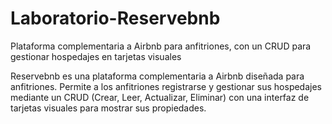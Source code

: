 # Laboratorio-Reservebnb
Plataforma complementaria a Airbnb para anfitriones, con un CRUD para gestionar hospedajes en tarjetas visuales

Reservebnb es una plataforma complementaria a Airbnb diseñada para anfitriones. Permite a los anfitriones registrarse y gestionar sus hospedajes mediante un CRUD (Crear, Leer, Actualizar, Eliminar) con una interfaz de tarjetas visuales para mostrar sus propiedades.
